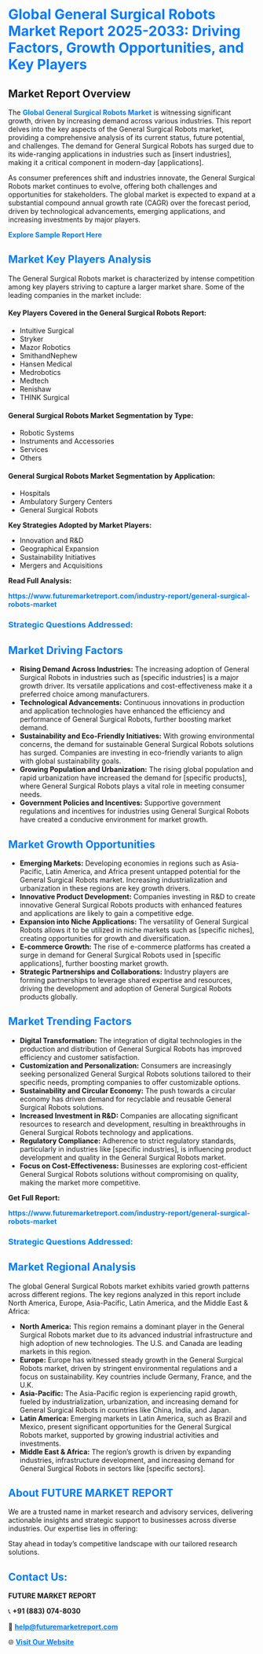 <h1 style="color: #007BFF;">Global General Surgical Robots Market Report 2025-2033: Driving Factors, Growth Opportunities, and Key Players</h1>

<section id="overview">
<h2>Market Report Overview</h2>
<p>The <a href="https://www.futuremarketreport.com/industry-report/general-surgical-robots-market" style="color: #007BFF; text-decoration: none;"><strong>Global General Surgical Robots Market</strong></a> is witnessing significant growth, driven by increasing demand across various industries. This report delves into the key aspects of the General Surgical Robots market, providing a comprehensive analysis of its current status, future potential, and challenges. The demand for General Surgical Robots has surged due to its wide-ranging applications in industries such as [insert industries], making it a critical component in modern-day [applications].</p>
<p>As consumer preferences shift and industries innovate, the General Surgical Robots market continues to evolve, offering both challenges and opportunities for stakeholders. The global market is expected to expand at a substantial compound annual growth rate (CAGR) over the forecast period, driven by technological advancements, emerging applications, and increasing investments by major players.</p>
</section>

<section id="overview">
<p><a href="https://www.futuremarketreport.com/request-sample/reportId=127435" style="color: #007BFF; text-decoration: none;"><strong>Explore Sample Report Here</strong></a></p>
</section>

<section id="key-players">
<h2 style="color: #007BFF;">Market Key Players Analysis</h2>
<p>The General Surgical Robots market is characterized by intense competition among key players striving to capture a larger market share. Some of the leading companies in the market include:</p>
<h4>Key Players Covered in the General Surgical Robots Report:</h4>
<ul><li>Intuitive Surgical</li><li>Stryker</li><li>Mazor Robotics</li><li>SmithandNephew</li><li>Hansen Medical</li><li>Medrobotics</li><li>Medtech</li><li>Renishaw</li><li>THINK Surgical</li></ul>
<h4>General Surgical Robots Market Segmentation by Type:</h4>
<ul><li>Robotic Systems</li><li>Instruments and Accessories</li><li>Services</li><li>Others</li></ul>

<h4>General Surgical Robots Market Segmentation by Application:</h4>
<ul><li>Hospitals</li><li>Ambulatory Surgery Centers</li><li>General Surgical Robots</li></ul>
<p><strong>Key Strategies Adopted by Market Players:</strong></p>
<ul>
<li>Innovation and R&D</li>
<li>Geographical Expansion</li>
<li>Sustainability Initiatives</li>
<li>Mergers and Acquisitions</li>
</ul>
</section>

<section>
<p><strong>Read Full Analysis: </strong></p><a href="https://www.futuremarketreport.com/industry-report/general-surgical-robots-market" style="color: #007BFF; text-decoration: none;"><strong>https://www.futuremarketreport.com/industry-report/general-surgical-robots-market</strong></a>
<h3 style="color: #007BFF;">Strategic Questions Addressed:</h3>
</section>

<section id="driving-factors">
<h2 style="color: #007BFF;">Market Driving Factors</h2>
<ul>
<li><strong>Rising Demand Across Industries:</strong> The increasing adoption of General Surgical Robots in industries such as [specific industries] is a major growth driver. Its versatile applications and cost-effectiveness make it a preferred choice among manufacturers.</li>
<li><strong>Technological Advancements:</strong> Continuous innovations in production and application technologies have enhanced the efficiency and performance of General Surgical Robots, further boosting market demand.</li>
<li><strong>Sustainability and Eco-Friendly Initiatives:</strong> With growing environmental concerns, the demand for sustainable General Surgical Robots solutions has surged. Companies are investing in eco-friendly variants to align with global sustainability goals.</li>
<li><strong>Growing Population and Urbanization:</strong> The rising global population and rapid urbanization have increased the demand for [specific products], where General Surgical Robots plays a vital role in meeting consumer needs.</li>
<li><strong>Government Policies and Incentives:</strong> Supportive government regulations and incentives for industries using General Surgical Robots have created a conducive environment for market growth.</li>
</ul>
</section>

<section id="growth-opportunities">
<h2 style="color: #007BFF;">Market Growth Opportunities</h2>
<ul>
<li><strong>Emerging Markets:</strong> Developing economies in regions such as Asia-Pacific, Latin America, and Africa present untapped potential for the General Surgical Robots market. Increasing industrialization and urbanization in these regions are key growth drivers.</li>
<li><strong>Innovative Product Development:</strong> Companies investing in R&D to create innovative General Surgical Robots products with enhanced features and applications are likely to gain a competitive edge.</li>
<li><strong>Expansion into Niche Applications:</strong> The versatility of General Surgical Robots allows it to be utilized in niche markets such as [specific niches], creating opportunities for growth and diversification.</li>
<li><strong>E-commerce Growth:</strong> The rise of e-commerce platforms has created a surge in demand for General Surgical Robots used in [specific applications], further boosting market growth.</li>
<li><strong>Strategic Partnerships and Collaborations:</strong> Industry players are forming partnerships to leverage shared expertise and resources, driving the development and adoption of General Surgical Robots products globally.</li>
</ul>
</section>

<section id="trending-factors">
<h2 style="color: #007BFF;">Market Trending Factors</h2>
<ul>
<li><strong>Digital Transformation:</strong> The integration of digital technologies in the production and distribution of General Surgical Robots has improved efficiency and customer satisfaction.</li>
<li><strong>Customization and Personalization:</strong> Consumers are increasingly seeking personalized General Surgical Robots solutions tailored to their specific needs, prompting companies to offer customizable options.</li>
<li><strong>Sustainability and Circular Economy:</strong> The push towards a circular economy has driven demand for recyclable and reusable General Surgical Robots solutions.</li>
<li><strong>Increased Investment in R&D:</strong> Companies are allocating significant resources to research and development, resulting in breakthroughs in General Surgical Robots technology and applications.</li>
<li><strong>Regulatory Compliance:</strong> Adherence to strict regulatory standards, particularly in industries like [specific industries], is influencing product development and quality in the General Surgical Robots market.</li>
<li><strong>Focus on Cost-Effectiveness:</strong> Businesses are exploring cost-efficient General Surgical Robots solutions without compromising on quality, making the market more competitive.</li>
</ul>
</section>

<section>
<p><strong>Get Full Report: </strong></p><a href="https://www.futuremarketreport.com/industry-report/general-surgical-robots-market" style="color: #007BFF; text-decoration: none;"><strong>https://www.futuremarketreport.com/industry-report/general-surgical-robots-market</strong></a>
<h3 style="color: #007BFF;">Strategic Questions Addressed:</h3>
</section>


<section id="regional-analysis">
<h2 style="color: #007BFF;">Market Regional Analysis</h2>
<p>The global General Surgical Robots market exhibits varied growth patterns across different regions. The key regions analyzed in this report include North America, Europe, Asia-Pacific, Latin America, and the Middle East & Africa:</p>
<ul>
<li><strong>North America:</strong> This region remains a dominant player in the General Surgical Robots market due to its advanced industrial infrastructure and high adoption of new technologies. The U.S. and Canada are leading markets in this region.</li>
<li><strong>Europe:</strong> Europe has witnessed steady growth in the General Surgical Robots market, driven by stringent environmental regulations and a focus on sustainability. Key countries include Germany, France, and the U.K.</li>
<li><strong>Asia-Pacific:</strong> The Asia-Pacific region is experiencing rapid growth, fueled by industrialization, urbanization, and increasing demand for General Surgical Robots in countries like China, India, and Japan.</li>
<li><strong>Latin America:</strong> Emerging markets in Latin America, such as Brazil and Mexico, present significant opportunities for the General Surgical Robots market, supported by growing industrial activities and investments.</li>
<li><strong>Middle East & Africa:</strong> The region’s growth is driven by expanding industries, infrastructure development, and increasing demand for General Surgical Robots in sectors like [specific sectors].</li>
</ul>
</section>

<footer>
<h2 style="color: #007BFF;">About FUTURE MARKET REPORT</h2>
<p>We are a trusted name in market research and advisory services, delivering actionable insights and strategic support to businesses across diverse industries. Our expertise lies in offering:</p>

<p>Stay ahead in today’s competitive landscape with our tailored research solutions.</p>

<h2 style="color: #007BFF;">Contact Us:</h2>
<p><strong>FUTURE MARKET REPORT</strong></p>
<p>📞 <strong>+91 (883) 074-8030</strong></p>
<p>📧 <strong><a href="mailto:help@futuremarketreport.com" style="color: #007BFF;">help@futuremarketreport.com</a></strong></p>
<p>🌐 <strong><a href="https://www.futuremarketreport.com/" style="color: #007BFF;">Visit Our Website</a></strong></p>
</footer>
